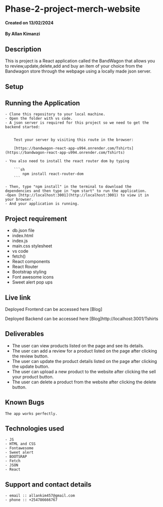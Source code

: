 # Phase-2-project-merch-website

#### Created on 13/02/2024

#### **By Allan Kimanzi**

## Description

This is project is a React application called the BandWagon that allows you to review,update,delete,add and buy an item of your choice from the Bandwagon store through the webpage using a locally made json server.

## Setup
## Running the Application
    - Clone this repository to your local machine.
    - Open the folder with vs code.
    - A json server is required for this project so we need to get the backend started:


        Test your server by visiting this route in the browser:

        [https://bandwagon-react-app-u994.onrender.com/Tshirts](https://bandwagon-react-app-u994.onrender.com/Tshirts)

    - You also need to install the react router dom by typing

        ```sh
            npm install react-router-dom
        ```

    - Then, type "npm install" in the terminal to download the dependencies and then type in "npm start" to run the application.  
    -Open [http://localhost:3001](http://localhost:3001) to view it in your browser.
    - And your application is running.

## Project requirement
  - db.json file
  - index.html
  - index.js
  - main.css stylesheet
  - vs code
  - fetch()
  - React components
  - React Router
  - Bootstrap styling
  - Font awesome icons
  - Sweet alert pop ups

## Live link
Deployed Frontend can be accessed here [Blog]


Deployed Backend can be accessed here [Blog]http://localhost:3001/Tshirts

## Deliverables

- The user can view products listed on the page and see its details.
- The user can add a review for a product listed on the page after clicking the review button.
- The user can update the product details listed on the page after clicking the update button.
- The user can upload a new product to the website after clicking the sell your product button.
- The user can delete a product from the website after clicking the delete button.

## Known Bugs
    The app works perfectly.

## Technologies used
    - JS
    - HTML and CSS
    - Fontawesome
    - Sweet alert
    - BOOTSRAP
    - Fetch
    - JSON 
    - React

## Support and contact details
    - email :: allankim457@gmail.com
    - phone :: +254786666767

